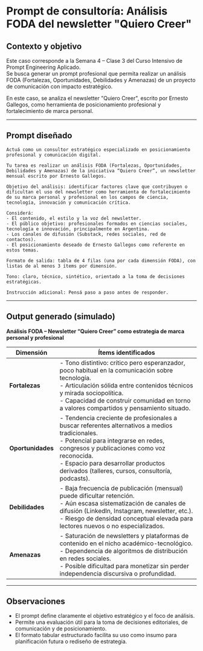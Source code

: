 # Prompt de consultoría: Análisis FODA del newsletter "Quiero Creer"

## Contexto y objetivo

Este caso corresponde a la Semana 4 – Clase 3 del Curso Intensivo de Prompt Engineering Aplicado.  
Se busca generar un prompt profesional que permita realizar un análisis FODA (Fortalezas, Oportunidades, Debilidades y Amenazas) de un proyecto de comunicación con impacto estratégico.

En este caso, se analiza el newsletter "Quiero Creer", escrito por Ernesto Gallegos, como herramienta de posicionamiento profesional y fortalecimiento de marca personal.

---

## Prompt diseñado

```
Actuá como un consultor estratégico especializado en posicionamiento profesional y comunicación digital.

Tu tarea es realizar un análisis FODA (Fortalezas, Oportunidades, Debilidades y Amenazas) de la iniciativa “Quiero Creer”, un newsletter mensual escrito por Ernesto Gallegos.

Objetivo del análisis: identificar factores clave que contribuyen o dificultan el uso del newsletter como herramienta de fortalecimiento de su marca personal y profesional en los campos de ciencia, tecnología, innovación y comunicación crítica.

Considerá:
- El contenido, el estilo y la voz del newsletter.
- El público objetivo: profesionales formados en ciencias sociales, tecnología e innovación, principalmente en Argentina.
- Los canales de difusión (Substack, redes sociales, red de contactos).
- El posicionamiento deseado de Ernesto Gallegos como referente en estos temas.

Formato de salida: tabla de 4 filas (una por cada dimensión FODA), con listas de al menos 3 ítems por dimensión.

Tono: claro, técnico, sintético, orientado a la toma de decisiones estratégicas.

Instrucción adicional: Pensá paso a paso antes de responder.
```

---

## Output generado (simulado)

**Análisis FODA – Newsletter “Quiero Creer” como estrategia de marca personal y profesional**

| Dimensión     | Ítems identificados                                                                                           |
|---------------|--------------------------------------------------------------------------------------------------------------|
| **Fortalezas**   | - Tono distintivo: crítico pero esperanzador, poco habitual en la comunicación sobre tecnología.<br>- Articulación sólida entre contenidos técnicos y mirada sociopolítica.<br>- Capacidad de construir comunidad en torno a valores compartidos y pensamiento situado. |
| **Oportunidades**| - Tendencia creciente de profesionales a buscar referentes alternativos a medios tradicionales.<br>- Potencial para integrarse en redes, congresos y publicaciones como voz reconocida.<br>- Espacio para desarrollar productos derivados (talleres, cursos, consultoría, podcasts). |
| **Debilidades**  | - Baja frecuencia de publicación (mensual) puede dificultar retención.<br>- Aún escasa sistematización de canales de difusión (LinkedIn, Instagram, newsletter, etc.).<br>- Riesgo de densidad conceptual elevada para lectores nuevos o no especializados. |
| **Amenazas**     | - Saturación de newsletters y plataformas de contenido en el nicho académico-tecnológico.<br>- Dependencia de algoritmos de distribución en redes sociales.<br>- Posible dificultad para monetizar sin perder independencia discursiva o profundidad. |

---

## Observaciones

- El prompt define claramente el objetivo estratégico y el foco de análisis.
- Permite una evaluación útil para la toma de decisiones editoriales, de comunicación y de posicionamiento.
- El formato tabular estructurado facilita su uso como insumo para planificación futura o rediseño de estrategia.

